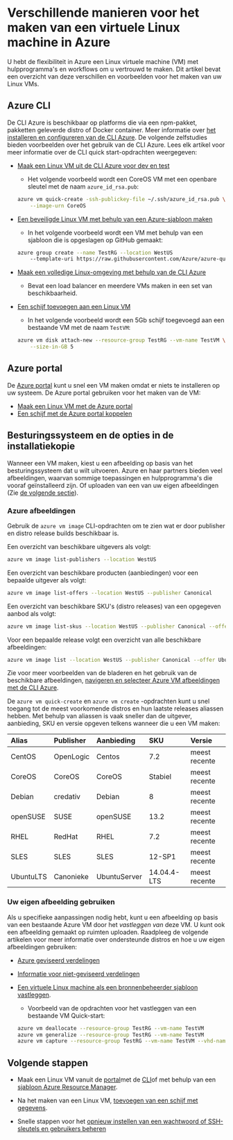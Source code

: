 <properties
    pageTitle="Verschillende manieren voor het maken van een Linux VM | Microsoft Azure"
    description="Informatie over de verschillende manieren voor het maken van een virtuele machine van Linux op Azure, waaronder koppelingen naar hulpprogramma's en zelfstudies voor elke methode."
    services="virtual-machines-linux"
    documentationCenter=""
    authors="iainfoulds"
    manager="timlt"
    editor=""
    tags="azure-resource-manager"/>

<tags
    ms.service="virtual-machines-linux"
    ms.devlang="na"
    ms.topic="get-started-article"
    ms.tgt_pltfrm="vm-linux"
    ms.workload="infrastructure-services"
    ms.date="09/27/2016"
    ms.author="iainfou"/>

# <a name="different-ways-to-create-a-linux-virtual-machine-in-azure"></a>Verschillende manieren voor het maken van een virtuele Linux machine in Azure

U hebt de flexibiliteit in Azure een Linux virtuele machine (VM) met hulpprogramma's en workflows om u vertrouwd te maken. Dit artikel bevat een overzicht van deze verschillen en voorbeelden voor het maken van uw Linux VMs.


## <a name="azure-cli"></a>Azure CLI 

De CLI Azure is beschikbaar op platforms die via een npm-pakket, pakketten geleverde distro of Docker container. Meer informatie over [het installeren en configureren van de CLI Azure](../xplat-cli-install.md). De volgende zelfstudies bieden voorbeelden over het gebruik van de CLI Azure. Lees elk artikel voor meer informatie over de CLI quick start-opdrachten weergegeven:

- [Maak een Linux VM uit de CLI Azure voor dev en test](virtual-machines-linux-quick-create-cli.md)
    - Het volgende voorbeeld wordt een CoreOS VM met een openbare sleutel met de naam `azure_id_rsa.pub`:

    ```bash
    azure vm quick-create -ssh-publickey-file ~/.ssh/azure_id_rsa.pub \
        --image-urn CoreOS
    ```

- [Een beveiligde Linux VM met behulp van een Azure-sjabloon maken](virtual-machines-linux-create-ssh-secured-vm-from-template.md)
    - In het volgende voorbeeld wordt een VM met behulp van een sjabloon die is opgeslagen op GitHub gemaakt:

    ```bash
    azure group create --name TestRG --location WestUS 
        --template-uri https://raw.githubusercontent.com/Azure/azure-quickstart-templates/master/101-vm-sshkey/azuredeploy.json
    ```

- [Maak een volledige Linux-omgeving met behulp van de CLI Azure](virtual-machines-linux-create-cli-complete.md)
    - Bevat een load balancer en meerdere VMs maken in een set van beschikbaarheid.

- [Een schijf toevoegen aan een Linux VM](virtual-machines-linux-add-disk.md)
    - In het volgende voorbeeld wordt een 5Gb schijf toegevoegd aan een bestaande VM met de naam `TestVM`:

    ```bash
    azure vm disk attach-new --resource-group TestRG --vm-name TestVM \
        --size-in-GB 5
    ```

## <a name="azure-portal"></a>Azure portal

De [Azure portal](https://portal.azure.com) kunt u snel een VM maken omdat er niets te installeren op uw systeem. De Azure portal gebruiken voor het maken van de VM:

- [Maak een Linux VM met de Azure portal](virtual-machines-linux-quick-create-portal.md) 
- [Een schijf met de Azure portal koppelen](virtual-machines-linux-attach-disk-portal.md)


## <a name="operating-system-and-image-choices"></a>Besturingssysteem en de opties in de installatiekopie
Wanneer een VM maken, kiest u een afbeelding op basis van het besturingssysteem dat u wilt uitvoeren. Azure en haar partners bieden veel afbeeldingen, waarvan sommige toepassingen en hulpprogramma's die vooraf geïnstalleerd zijn. Of uploaden van een van uw eigen afbeeldingen (Zie [de volgende sectie](#use-your-own-image)).

### <a name="azure-images"></a>Azure afbeeldingen
Gebruik de `azure vm image` CLI-opdrachten om te zien wat er door publisher en distro release builds beschikbaar is.

Een overzicht van beschikbare uitgevers als volgt:

```bash
azure vm image list-publishers --location WestUS
```

Een overzicht van beschikbare producten (aanbiedingen) voor een bepaalde uitgever als volgt:

```bash
azure vm image list-offers --location WestUS --publisher Canonical
```

Een overzicht van beschikbare SKU's (distro releases) van een opgegeven aanbod als volgt:

```bash
azure vm image list-skus --location WestUS --publisher Canonical --offer UbuntuServer
```

Voor een bepaalde release volgt een overzicht van alle beschikbare afbeeldingen:

```bash
azure vm image list --location WestUS --publisher Canonical --offer UbuntuServer --sku 16.04.0-LTS
```

Zie voor meer voorbeelden van de bladeren en het gebruik van de beschikbare afbeeldingen, [navigeren en selecteer Azure VM afbeeldingen met de CLI Azure](virtual-machines-linux-cli-ps-findimage.md).

De `azure vm quick-create` en `azure vm create` -opdrachten kunt u snel toegang tot de meest voorkomende distros en hun laatste releases aliassen hebben. Met behulp van aliassen is vaak sneller dan de uitgever, aanbieding, SKU en versie opgeven telkens wanneer die u een VM maken:

| Alias     | Publisher | Aanbieding        | SKU         | Versie |
|:----------|:----------|:-------------|:------------|:--------|
| CentOS    | OpenLogic | Centos       | 7.2         | meest recente  |
| CoreOS    | CoreOS    | CoreOS       | Stabiel      | meest recente  |
| Debian    | credativ  | Debian       | 8           | meest recente  |
| openSUSE  | SUSE      | openSUSE     | 13.2        | meest recente  |
| RHEL      | RedHat    | RHEL         | 7.2         | meest recente  |
| SLES      | SLES      | SLES         | 12-SP1      | meest recente  |
| UbuntuLTS | Canonieke | UbuntuServer | 14.04.4-LTS | meest recente  |

### <a name="use-your-own-image"></a>Uw eigen afbeelding gebruiken

Als u specifieke aanpassingen nodig hebt, kunt u een afbeelding op basis van een bestaande Azure VM door het *vastleggen van* deze VM. U kunt ook een afbeelding gemaakt op ruimten uploaden. Raadpleeg de volgende artikelen voor meer informatie over ondersteunde distros en hoe u uw eigen afbeeldingen gebruiken:

- [Azure geviseerd verdelingen](virtual-machines-linux-endorsed-distros.md)

- [Informatie voor niet-geviseerd verdelingen](virtual-machines-linux-create-upload-generic.md)

- [Een virtuele Linux machine als een bronnenbeheerder sjabloon vastleggen](virtual-machines-linux-capture-image.md).
    - Voorbeeld van de opdrachten voor het vastleggen van een bestaande VM Quick-start:

    ```bash
    azure vm deallocate --resource-group TestRG --vm-name TestVM
    azure vm generalize --resource-group TestRG --vm-name TestVM
    azure vm capture --resource-group TestRG --vm-name TestVM --vhd-name-prefix CapturedVM
    ```

## <a name="next-steps"></a>Volgende stappen

- Maak een Linux VM vanuit de [portal](virtual-machines-linux-quick-create-portal.md)met de [CLI](virtual-machines-linux-quick-create-cli.md)of met behulp van een [sjabloon Azure Resource Manager](virtual-machines-linux-cli-deploy-templates.md).

- Na het maken van een Linux VM, [toevoegen van een schijf met gegevens](virtual-machines-linux-add-disk.md).

- Snelle stappen voor het [opnieuw instellen van een wachtwoord of SSH-sleutels en gebruikers beheren](virtual-machines-linux-using-vmaccess-extension.md)
